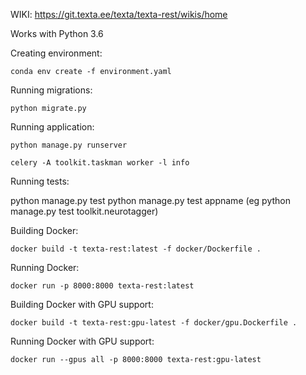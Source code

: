 WIKI:
https://git.texta.ee/texta/texta-rest/wikis/home

Works with Python 3.6

Creating environment:

`conda env create -f environment.yaml`

Running migrations:

`python migrate.py`

Running application:

`python manage.py runserver`

`celery -A toolkit.taskman worker -l info`

Running tests:

python manage.py test
python manage.py test appname (eg python manage.py test toolkit.neurotagger)


Building Docker:

`docker build -t texta-rest:latest -f docker/Dockerfile .`

Running Docker:

`docker run -p 8000:8000 texta-rest:latest`

Building Docker with GPU support:

`docker build -t texta-rest:gpu-latest -f docker/gpu.Dockerfile .`

Running Docker with GPU support:

`docker run --gpus all -p 8000:8000 texta-rest:gpu-latest`
